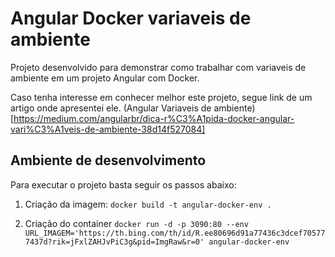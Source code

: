 # Angular Docker variaveis de ambiente

Projeto desenvolvido para demonstrar como trabalhar com variaveis de ambiente em um projeto Angular com Docker.

Caso tenha interesse em conhecer melhor este projeto, segue link de um artigo onde apresentei ele.
(Angular Variaveis de ambiente)[https://medium.com/angularbr/dica-r%C3%A1pida-docker-angular-vari%C3%A1veis-de-ambiente-38d14f527084]

## Ambiente de desenvolvimento
Para executar o projeto basta seguir os passos abaixo:

1. Criação da imagem:
`docker build -t angular-docker-env .`

2. Criação do container
`docker run -d -p 3090:80 --env URL_IMAGEM='https://th.bing.com/th/id/R.ee80696d91a77436c3dcef705777437d?rik=jFxlZAHJvPiC3g&pid=ImgRaw&r=0' angular-docker-env`

